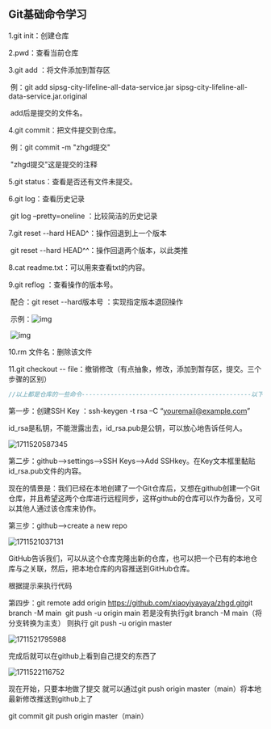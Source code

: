 ## Git基础命令学习

1.git init：创建仓库

2.pwd：查看当前仓库

3.git add ：将文件添加到暂存区

​	例：git add sipsg-city-lifeline-all-data-service.jar sipsg-city-lifeline-all-data-service.jar.original

​	add后是提交的文件名。

4.git commit：把文件提交到仓库。

​	例：git commit -m "zhgd提交"

​	"zhgd提交"这是提交的注释

5.git status：查看是否还有文件未提交。

6.git log：查看历史记录

​	git log –pretty=oneline ：比较简洁的历史记录

7.git reset --hard HEAD^：操作回退到上一个版本

​	git reset --hard HEAD^^：操作回退两个版本，以此类推

8.cat readme.txt：可以用来查看txt的内容。

9.git reflog ：查看操作的版本号。

​	配合：git reset --hard版本号 ：实现指定版本退回操作

​	示例：![img](https://pic4.zhimg.com/v2-d5fcbdd6c68e194c470b60cf7e4c8353_r.jpg)

​		  ![img](https://pic3.zhimg.com/v2-b8b391807ab7b5726bd017db8f03fd26_r.jpg)

10.rm 文件名：删除该文件

11.git checkout -- file：撤销修改（有点抽象，修改，添加到暂存区，提交。三个步骤的区别）

```java
//以上都是仓库的一些命令-----------------------------------------------以下是远程仓库的步骤-----------
```

第一步：创建SSH Key ：ssh-keygen -t rsa –C “youremail@example.com”

​		id_rsa是私钥，不能泄露出去，id_rsa.pub是公钥，可以放心地告诉任何人。

![1711520587345](C:\Users\os10\AppData\Roaming\Typora\typora-user-images\1711520587345.png)

第二步：github-->settings-->SSH Keys-->Add SSHkey。在Key文本框里黏贴id_rsa.pub文件的内容。

现在的情景是：我们已经在本地创建了一个Git仓库后，又想在github创建一个Git仓库，并且希望这两个仓库进行远程同步，这样github的仓库可以作为备份，又可以其他人通过该仓库来协作。

第三步：github-->create a new repo

![1711521037131](C:\Users\os10\AppData\Roaming\Typora\typora-user-images\1711521037131.png)

GitHub告诉我们，可以从这个仓库克隆出新的仓库，也可以把一个已有的本地仓库与之关联，然后，把本地仓库的内容推送到GitHub仓库。

根据提示来执行代码

第四步：git remote add origin https://github.com/xiaoyiyayaya/zhgd.git
​		git branch -M main
​		git push -u origin main
若是没有执行git branch -M main（将分支转换为主支）
则执行 git push -u origin master

![1711521795988](C:\Users\os10\AppData\Roaming\Typora\typora-user-images\1711521795988.png)

完成后就可以在github上看到自己提交的东西了

![1711522116752](C:\Users\os10\AppData\Roaming\Typora\typora-user-images\1711522116752.png)

现在开始，只要本地做了提交 就可以通过git push origin master（main）将本地最新修改推送到github上了

git commit
git push origin master（main）